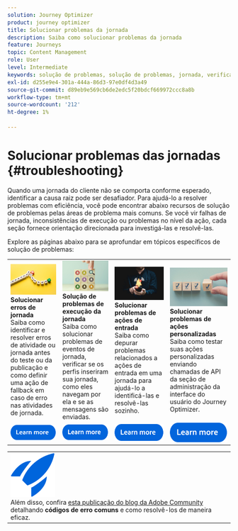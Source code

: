 ```yaml
---
solution: Journey Optimizer
product: journey optimizer
title: Solucionar problemas da jornada
description: Saiba como solucionar problemas da jornada
feature: Journeys
topic: Content Management
role: User
level: Intermediate
keywords: solução de problemas, solução de problemas, jornada, verificação, erros
exl-id: d255e9e4-301a-444a-86d3-97e0df4d3a49
source-git-commit: d89eb9e569cb6de2edc5f20bdcf669972ccc8a8b
workflow-type: tm+mt
source-wordcount: '212'
ht-degree: 1%

---
```


# Solucionar problemas das jornadas {#troubleshooting}

Quando uma jornada do cliente não se comporta conforme esperado, identificar a causa raiz pode ser desafiador. Para ajudá-lo a resolver problemas com eficiência, você pode encontrar abaixo recursos de solução de problemas pelas áreas de problema mais comuns. Se você vir falhas de jornada, inconsistências de execução ou problemas no nível da ação, cada seção fornece orientação direcionada para investigá-las e resolvê-las.

Explore as páginas abaixo para se aprofundar em tópicos específicos de solução de problemas:



<table style="table-layout:fixed">
  <tr style="border: 0;">
    <td>
    <a href="../building-journeys/troubleshooting.md"><img src="../assets/do-not-localize/troubleshooting.jpeg"></a>
    <div><strong>Solucionar erros de jornada</strong><br/> Saiba como identificar e resolver erros de atividade ou jornada antes do teste ou da publicação e como definir uma ação de fallback em caso de erro nas atividades de jornada.</div>
    </td>
    <td>
    <a href="../building-journeys/troubleshooting-execution.md"><img src="../assets/do-not-localize/ao-audiences.jpeg"></a>
    <div><strong>Solução de problemas de execução da jornada</strong><br/> Saiba como solucionar problemas de eventos de jornada, verificar se os perfis inseriram sua jornada, como eles navegam por ela e se as mensagens são enviadas.</div>
    </td>
    <td>
    <a href="../building-journeys/troubleshooting-inbound.md" "><img src="../assets/do-not-localize/in-app.jpg"></a>
    <div><strong>Solucionar problemas de ações de entrada</strong><br/>Saiba como depurar problemas relacionados a ações de entrada em uma jornada para ajudá-lo a identificá-las e resolvê-las sozinho.</div>
    </td>
    <td>
    <a href="../action/troubleshoot-custom-action.md"><img src="../assets/do-not-localize/lp-list.jpg"></a>
    <div><strong>Solucionar problemas de ações personalizadas</strong><br/>Saiba como testar suas ações personalizadas enviando chamadas de API da seção de administração da interface do usuário do Journey Optimizer.</div>
    </td>
  </tr>
  <tr style="border: 0;">
    <td align="center"><a href="../building-journeys/troubleshooting.md"><img src="../assets/do-not-localize/learn-more-button.svg"></a></td>
    <td align="center"><a href="../building-journeys/troubleshooting-execution.md"><img src="../assets/do-not-localize/learn-more-button.svg"></a></td>
    <td align="center"><a href="../building-journeys/troubleshooting-inbound.md"><img src="../assets/do-not-localize/learn-more-button.svg"></a></td>
    <td align="center"><a href="../action/troubleshoot-custom-action.md"><img src="../assets/do-not-localize/learn-more-button.svg"></a></td>
    </tr>
</table>


<table style="table-layout:fixed">
<tr style="border: 0;">
  <td>
    <div>
    <a href="https://experienceleaguecommunities.adobe.com/t5/journey-optimizer-blogs/demystifying-adobe-journey-optimizer-error-codes-root-causes-and/ba-p/760884">
    <img alt="Compreender códigos de erro comuns" src="../assets/do-not-localize/icon-quick-start.svg" /></a> 
    <br>Além disso, confira <a href="https://experienceleaguecommunities.adobe.com/t5/journey-optimizer-blogs/demystifying-adobe-journey-optimizer-error-codes-root-causes-and/ba-p/760884" target="_blank">esta publicação do blog da Adobe Community</a> detalhando <strong>códigos de erro comuns</strong> e como resolvê-los de maneira eficaz.
    </div>
  </td>
</tr>
</table>
